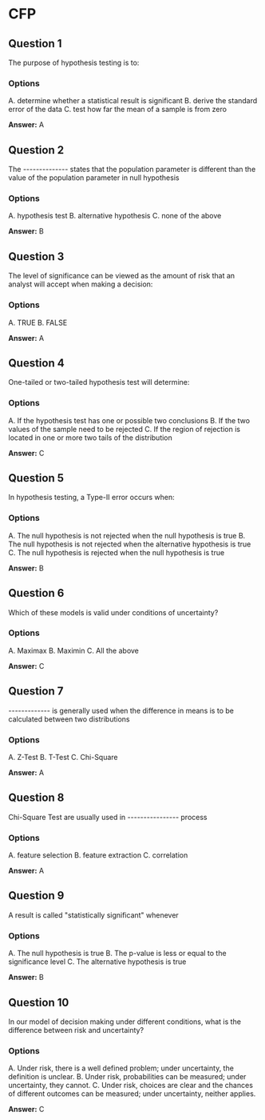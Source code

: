 # CFP 

## Question 1
The purpose of hypothesis testing is to: 

### Options

A. determine whether a statistical result is significant
B. derive the standard error of the data
C. test how far the mean of a sample is from zero

**Answer:** A

## Question 2
The -------------- states that the population parameter is different than the value of the population parameter in null hypothesis

### Options

A. hypothesis test
B. alternative hypothesis
C. none of the above

**Answer:** B

## Question 3
The level of significance can be viewed as the amount of risk that an analyst will accept when making a decision:

### Options

A. TRUE
B. FALSE

**Answer:** A

## Question 4

One-tailed or two-tailed hypothesis test will determine:

### Options

A. If the hypothesis test has one or possible two conclusions
B. If the two values of the sample need to be rejected
C. If the region of rejection is located in one or more two tails of the distribution

**Answer:** C

## Question 5
In hypothesis testing, a Type-II error occurs when:

### Options

A. The null hypothesis is not rejected when the null hypothesis is true
B. The null hypothesis is not rejected when the alternative hypothesis is true
C. The null hypothesis is rejected when the null hypothesis is true

**Answer:** B

## Question 6

Which of these models is valid under conditions of uncertainty?

### Options

A. Maximax
B. Maximin
C. All the above

**Answer:** C

## Question 7

------------- is generally used when the difference in means is to be calculated between two distributions

### Options

A. Z-Test
B. T-Test
C. Chi-Square

**Answer:** A

## Question 8

Chi-Square Test are usually used in ---------------- process

### Options

A. feature selection
B. feature extraction
C. correlation

**Answer:** A

## Question 9

A result is called "statistically significant" whenever

### Options

A. The null hypothesis is true
B. The p-value is less or equal to the significance level
C. The alternative hypothesis is true

**Answer:** B

## Question 10

In our model of decision making under different conditions, what is the difference between risk and uncertainty?

### Options

A. Under risk, there is a well defined problem; under uncertainty, the definition is unclear.
B. Under risk, probabilities can be measured; under uncertainty, they cannot.
C. Under risk, choices are clear and the chances of different outcomes can be measured; under uncertainty, neither applies.

**Answer:** C





